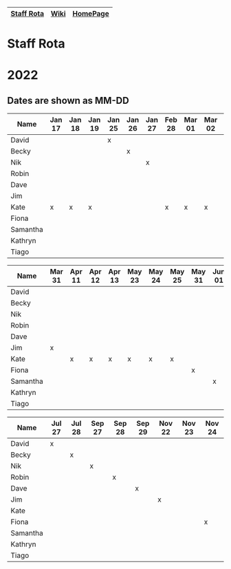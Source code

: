 |[Staff Rota](rota.md)|[Wiki](https://github.com/NewcastleRSE/software-carpentry/wiki)|[HomePage](http://carpentries.ncldata.dev)|
|-|-|-|


# Staff Rota

# 2022
## Dates are shown as MM-DD
|Name|Jan 17|Jan 18|Jan 19|Jan 25|Jan 26|Jan 27|Feb 28|Mar 01|Mar 02|Mar 29|Mar 30|
|-|-|-|-|-|-|-|-|-|-|-|-|
|David   | | | |x| | | | | | | |
|Becky   | | | | |x| | | | | | |
|Nik     | | | | | |x| | | | | |
|Robin   | | | | | | | | | |x| |
|Dave    | | | | | | | | | | |x|
|Jim     | | | | | | | | | | | |
|Kate    |x|x|x| | | |x|x|x| | |
|Fiona   | | | | | | | | | | | |
|Samantha| | | | | | | | | | | |
|Kathryn | | | | | | | | | | | |
|Tiago   | | | | | | | | | | | |

|Name|Mar 31|Apr 11|Apr 12|Apr 13|May 23|May 24|May 25|May 31|Jun 01|Jun 02|Jul 26|
|-|-|-|-|-|-|-|-|-|-|-|-|
|David   | | | | | | | | | | | |
|Becky   | | | | | | | | | | | |
|Nik     | | | | | | | | | | | |
|Robin   | | | | | | | | | | | |
|Dave    | | | | | | | | | | | |
|Jim     |x| | | | | | | | | | |
|Kate    | |x|x|x|x|x|x| | | | |
|Fiona   | | | | | | | |x| | | |
|Samantha| | | | | | | | |x| | |
|Kathryn | | | | | | | | | |x| |
|Tiago   | | | | | | | | | | |x|

|Name|Jul 27|Jul 28|Sep 27|Sep 28|Sep 29|Nov 22|Nov 23|Nov 24|
|-|-|-|-|-|-|-|-|-|
|David   |x| | | | | | | | | | |
|Becky   | |x| | | | | | | | | |
|Nik     | | |x| | | | | | | | |
|Robin   | | | |x| | | | | | | |
|Dave    | | | | |x| | | | | | |
|Jim     | | | | | |x| | | | | |
|Kate    | | | | | | | | | | | |
|Fiona   | | | | | | | |x| | | |
|Samantha| | | | | | | | |x| | |
|Kathryn | | | | | | | | | |x| |
|Tiago   | | | | | | | | | | |x|

